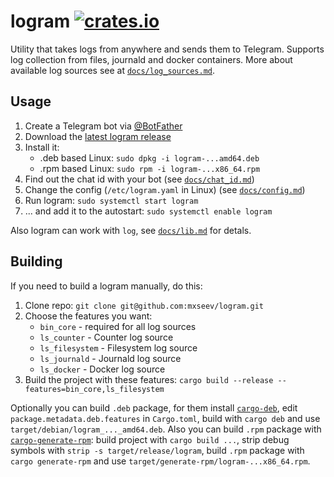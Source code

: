 # logram [![crates.io](https://img.shields.io/crates/v/logram.svg)](https://crates.io/crates/logram)

Utility that takes logs from anywhere and sends them to Telegram. Supports log collection from files, journald and docker containers. More about available log sources see at [`docs/log_sources.md`](docs/log_sources.md).

## Usage
1. Create a Telegram bot via [@BotFather](https://t.me/BotFather)
2. Download the [latest logram release](https://github.com/mxseev/logram/releases/tag/latest)
3. Install it:
    - .deb based Linux: `sudo dpkg -i logram-...amd64.deb`
    - .rpm based Linux: `sudo rpm -i logram-...x86_64.rpm`
4. Find out the chat id with your bot (see [`docs/chat_id.md`](docs/chat_id.md))
5. Change the config (`/etc/logram.yaml` in Linux) (see [`docs/config.md`](docs/config.md))
6. Run logram: `sudo systemctl start logram`
7. ... and add it to the autostart: `sudo systemctl enable logram`

Also logram can work with `log`, see [`docs/lib.md`](docs/lib.md) for detals.

## Building
If you need to build a logram manually, do this:
1. Clone repo: `git clone git@github.com:mxseev/logram.git`
2. Choose the features you want: 
    - `bin_core` - required for all log sources
    - `ls_counter` - Counter log source
    - `ls_filesystem` - Filesystem log source
    - `ls_journald` - Journald log source
    - `ls_docker` - Docker log source
3. Build the project with these features: `cargo build --release --features=bin_core,ls_filesystem`

Optionally you can build `.deb` package, for them install [`cargo-deb`](https://github.com/mmstick/cargo-deb), edit `package.metadata.deb.features` in `Cargo.toml`, build with `cargo deb` and use `target/debian/logram_..._amd64.deb`. Also you can build `.rpm` package with [`cargo-generate-rpm`](https://github.com/cat-in-136/cargo-generate-rpm): build project with `cargo build ...`, strip debug symbols with `strip -s target/release/logram`, build `.rpm` package with `cargo generate-rpm` and use `target/generate-rpm/logram-...x86_64.rpm`.
